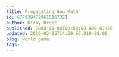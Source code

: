 ```yaml
---
title: Propagating Gnu Math
id: 6778384799615167321
author: Kirby Urner
published: 2008-05-08T09:53:00.000-07:00
updated: 2010-03-05T14:59:56.910-08:00
blog: world_game
tags: 
---
```


